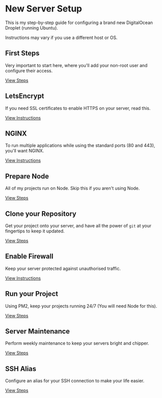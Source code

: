 # New Server Setup

This is my step-by-step guide for configuring a brand new DigitalOcean Droplet (running Ubuntu).

Instructions may vary if you use a different host or OS.

## First Steps

Very important to start here, where you'll add your non-root user and configure their access.

[View Steps](server-setup/first-steps.md)

## LetsEncrypt

If you need SSL certificates to enable HTTPS on your server, read this.

[View Instructions](server-setup/lets-encrypt.md)

## NGINX

To run multiple applications while using the standard ports (80 and 443), you'll want NGINX.

[View Instructions](server-setup/nginx-config.md)

## Prepare Node

All of my projects run on Node. Skip this if you aren't using Node.

[View Steps](server-setup/prepare-node.md)

## Clone your Repository

Get your project onto your server, and have all the power of `git` at your fingertips to keep it updated.

[View Steps](server-setup/clone-repository.md)

## Enable Firewall

Keep your server protected against unauthorised traffic.

[View Instructions](server-setup/firewall.md)

## Run your Project

Using PM2, keep your projects running 24/7 (You will need Node for this).

[View Steps](server-setup/run-project.md)

## Server Maintenance

Perform weekly maintenance to keep your servers bright and chipper.

[View Steps](server-setup/maintenance.md)

## SSH Alias

Configure an alias for your SSH connection to make your life easier.

[View Steps](server-setup/set-alias.md)

